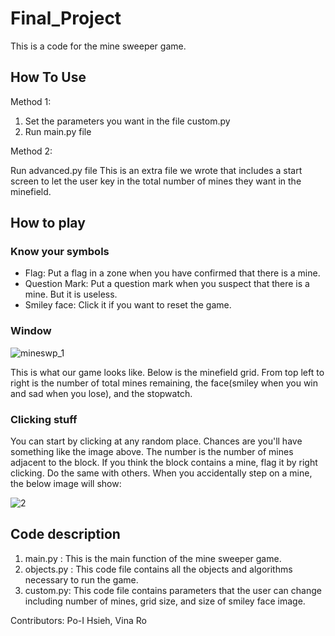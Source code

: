 # Final_Project

This is a code for the mine sweeper game. 

## How To Use
Method 1:
1. Set the parameters you want in the file custom.py
2. Run main.py file

Method 2:

Run advanced.py file
This is an extra file we wrote that includes a start screen to let the user key in the total number of mines they want in the minefield.

## How to play
### Know your symbols
* Flag: Put a flag in a zone when you have confirmed that there is a mine.
* Question Mark: Put a question mark when you suspect that there is a mine. But it is useless.
* Smiley face: Click it if you want to reset the game.

### Window
![mineswp_1](https://user-images.githubusercontent.com/43463024/146459371-e2d87b28-ba68-4190-8c7a-a3dc720d7627.png)

This is what our game looks like. Below is the minefield grid.
From top left to right is the number of total mines remaining, the face(smiley when you win and sad when you lose), and the stopwatch.


### Clicking stuff

You can start by clicking at any random place. Chances are you'll have something like the image above. The number is the number of mines adjacent to the block. If you think the block contains a mine, flag it by right clicking. Do the same with others.
When you accidentally step on a mine, the below image will show:

![2](https://user-images.githubusercontent.com/43463024/146460384-dc00180a-4354-4da5-8dc0-a9fbce2c34f9.png)

## Code description
1. main.py : This is the main function of the mine sweeper game.
2. objects.py : This code file contains all the objects and algorithms necessary to run the game.
3. custom.py: This code file contains parameters that the user can change including number of mines, grid size, and size of smiley face image.

Contributors: Po-I Hsieh, Vina Ro
